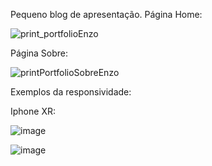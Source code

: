 Pequeno blog de apresentação.
Página Home:

![print_portfolioEnzo](https://github.com/user-attachments/assets/c4539cbc-11ba-4ce0-9e5c-5c35ecc3834b)


Página Sobre:


![printPortfolioSobreEnzo](https://github.com/user-attachments/assets/df918567-858d-433c-a659-17b6e3f98e15)

Exemplos da responsividade:

Iphone XR:

![image](https://github.com/user-attachments/assets/54a2a28f-42b0-4ef4-886e-53f4deb89707)


![image](https://github.com/user-attachments/assets/7455ea97-86a8-4778-90c5-79b11aa190f5)


